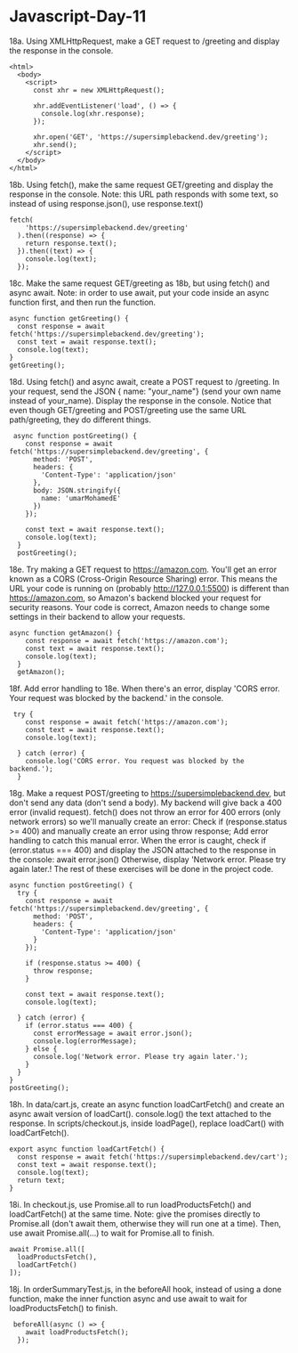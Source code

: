 # Javascript-Day-11

18a. Using XMLHttpRequest, make a GET request to /greeting and display the response in the console.
```
<html>
  <body>
    <script>
      const xhr = new XMLHttpRequest();

      xhr.addEventListener('load', () => {
        console.log(xhr.response);
      });

      xhr.open('GET', 'https://supersimplebackend.dev/greeting');
      xhr.send();
    </script>
  </body>
</html>

```
18b. Using fetch(), make the same request GET/greeting and display the response in the console. Note: this URL path responds with some text, so instead of using response.json(), use response.text()
```
fetch(
    'https://supersimplebackend.dev/greeting'
  ).then((response) => {
    return response.text();
  }).then((text) => {
    console.log(text);
  });
```
18c. Make the same request GET/greeting as 18b, but using fetch() and async await. Note: in order to use await, put your code inside an async function first, and then run the function.
```
async function getGreeting() {
  const response = await fetch('https://supersimplebackend.dev/greeting');
  const text = await response.text();
  console.log(text);
}
getGreeting();
```
18d. Using fetch() and async await, create a POST request to /greeting. In
your request, send the JSON { name: "your_name"} (send your own
name instead of your_name). Display the response in the console.
Notice that even though GET/greeting and POST/greeting use the same URL path/greeting, they do different things.
```
 async function postGreeting() {
    const response = await fetch('https://supersimplebackend.dev/greeting', {
      method: 'POST',
      headers: {
        'Content-Type': 'application/json'
      },
      body: JSON.stringify({
        name: 'umarMohamedE'
      })
    });

    const text = await response.text();
    console.log(text);
  }
  postGreeting();
```
18e. Try making a GET request to https://amazon.com. You'll get an error known as a CORS (Cross-Origin Resource Sharing) error. This means the URL your code is running on (probably http://127.0.0.1:5500) is different than https://amazon.com, so Amazon's backend blocked your request for security reasons. Your code is correct, Amazon needs to change some settings in their backend to allow your requests.
```
async function getAmazon() {
    const response = await fetch('https://amazon.com');
    const text = await response.text();
    console.log(text);
  }
  getAmazon();
```
18f. Add error handling to 18e. When there's an error, display 'CORS error. Your request was blocked by the backend.' in the console.
```
 try {
    const response = await fetch('https://amazon.com');
    const text = await response.text();
    console.log(text);

  } catch (error) {
    console.log('CORS error. You request was blocked by the backend.');
  }
```
18g. Make a request POST/greeting to https://supersimplebackend.dev, but don't send any data (don't send a body). My backend will give back a 400 error (invalid request). fetch() does not throw an error for 400 errors (only network errors) so we'll manually create an error: Check if (response.status >= 400) and manually create an error using throw response;
Add error handling to catch this manual error. When the error is caught, check if (error.status === 400) and display the JSON attached to the response in the console: await error.json() Otherwise, display 'Network error. Please try again later.!
The rest of these exercises will be done in the project code.
```
async function postGreeting() {
  try {
    const response = await fetch('https://supersimplebackend.dev/greeting', {
      method: 'POST',
      headers: {
        'Content-Type': 'application/json'
      }
    });

    if (response.status >= 400) {
      throw response;
    }

    const text = await response.text();
    console.log(text);

  } catch (error) {
    if (error.status === 400) {
      const errorMessage = await error.json();
      console.log(errorMessage);
    } else {
      console.log('Network error. Please try again later.');
    }
  }
}
postGreeting();
```
18h. In data/cart.js, create an async function loadCartFetch() and create an async await version of loadCart(). console.log() the text attached to the response. In scripts/checkout.js, inside loadPage(), replace loadCart() with loadCartFetch().
```
export async function loadCartFetch() {
  const response = await fetch('https://supersimplebackend.dev/cart');
  const text = await response.text();
  console.log(text);
  return text;
}
```
18i. In checkout.js, use Promise.all to run loadProductsFetch() and loadCartFetch() at the same time. Note: give the promises directly to Promise.all (don't await them, otherwise they will run one at a time). Then, use await Promise.all(...) to wait for Promise.all to finish.
```
await Promise.all([
  loadProductsFetch(),
  loadCartFetch()
]);
```
18j. In orderSummaryTest.js, in the beforeAll hook, instead of using a done function, make the inner function async and use await to wait for loadProductsFetch() to finish.
```
 beforeAll(async () => {
    await loadProductsFetch();
  });
```

